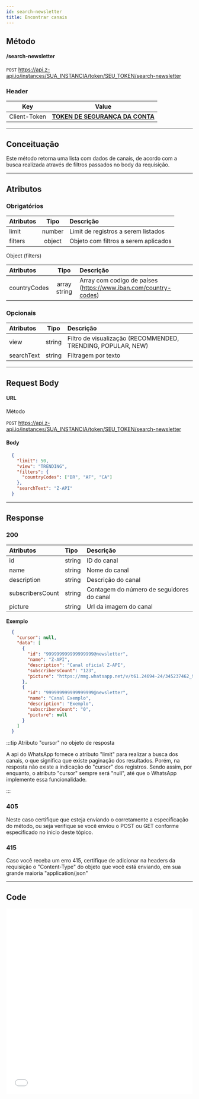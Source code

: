 ```yaml
---
id: search-newsletter
title: Encontrar canais
---
```


## Método

#### /search-newsletter

`POST` https://api.z-api.io/instances/SUA_INSTANCIA/token/SEU_TOKEN/search-newsletter

### Header

|      Key       |            Value            |
| :------------: |     :-----------------:     |
|  Client-Token  | **[TOKEN DE SEGURANÇA DA CONTA](../security/client-token)** |
---

## Conceituação

Este método retorna uma lista com dados de canais, de acordo com a busca realizada através de filtros passados no body da requisição.

---

## Atributos

### Obrigatórios

| Atributos   |  Tipo  | Descrição                            |
| :---------  | :----: | :----------------------------------- |
| limit       | number | Limit de registros a serem listados  |
| filters     | object | Objeto com filtros a serem aplicados |

Object (filters)

| Atributos     |  Tipo        | Descrição                                                       |
| :---------    | :----------: | :-------------------------------------------------------------- |
| countryCodes  | array string | Array com codigo de países (https://www.iban.com/country-codes) |

### Opcionais

| Atributos    |  Tipo        | Descrição                                                    |
| :----------- | :----------: | :----------------------------------------------------------- |
| view         | string       | Filtro de visualização (RECOMMENDED, TRENDING, POPULAR, NEW) |
| searchText   | string       | Filtragem por texto                                          |

---

## Request Body

#### URL

Método

`POST` https://api.z-api.io/instances/SUA_INSTANCIA/token/SEU_TOKEN/search-newsletter

#### Body

```json
  {
    "limit": 50,
    "view": "TRENDING",
    "filters": { 
      "countryCodes": ["BR", "AF", "CA"]
    },
    "searchText": "Z-API"
  }
```

---

## Response

### 200

| Atributos          | Tipo        | Descrição                                                    |
| :----------------- | :---------- | :----------------------------------------------------------- |
| id                 | string      | ID do canal                                                  |
| name               | string      | Nome do canal                                                |
| description        | string      | Descrição do canal                                           |
| subscribersCount   | string      | Contagem do número de seguidores do canal                    |
| picture            | string      | Url da imagem do canal                                       |


**Exemplo**

```json
  {
    "cursor": null,
    "data": [
      {
        "id": "999999999999999999@newsletter",
        "name": "Z-API",
        "description": "Canal oficial Z-API",
        "subscribersCount": "123",
        "picture": "https://mmg.whatsapp.net/v/t61.24694-24/345237462_968463277797373_5339431038113115975_n.jpg?stp=dst-jpg_s192x192&ccb=11-4&oh=01_AdTMyhA5kdwCdSqV0v784czJ1dHP_nkNhJ8TdgnANHro7Q&oe=651E6909&_nc_sid=000000&_nc_cat=109"
      },
      {
        "id": "999999999999999999@newsletter",
        "name": "Canal Exemplo",
        "description": "Exemplo",
        "subscribersCount": "0",
        "picture": null
      }
    ]
  }
```

:::tip Atributo "cursor" no objeto de resposta

A api do WhatsApp fornece o atributo "limit" para realizar a busca dos canais, o que significa que existe paginação dos resultados. Porém, na resposta não existe a indicação do "cursor" dos registros. Sendo assim, por enquanto, o atributo "cursor" sempre será "null", até que o WhatsApp implemente essa funcionalidade.

:::

### 405

Neste caso certifique que esteja enviando o corretamente a especificação do método, ou seja verifique se você enviou o POST ou GET conforme especificado no inicio deste tópico.

### 415

Caso você receba um erro 415, certifique de adicionar na headers da requisição o "Content-Type" do objeto que você está enviando, em sua grande maioria "application/json"

<!-- 
## Webhook Response

Link para a response do webhook (ao receber)

[Webhook](../webhooks/on-message-received#response) -->

---

## Code

<iframe src="//api.apiembed.com/?source=https://raw.githubusercontent.com/Z-API/z-api-docs/main/json-examples/search-newsletter.json&targets=all" frameborder="0" scrolling="no" width="100%" height="500px" seamless></iframe>
